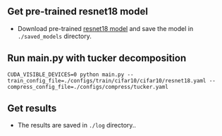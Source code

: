 
## Get pre-trained resnet18 model

- Download pre-trained [resnet18 model](https://drive.google.com/file/d/1tDy73OOWlO1B0tZJEbq5NkjZLVlfVt6x/view) and save the model in `./saved_models` directory.

## Run main.py with tucker decomposition

   ```shell
   CUDA_VISIBLE_DEVICES=0 python main.py --train_config_file=./configs/train/cifar10/cifar10/resnet18.yaml --compress_config_file=./configs/compress/tucker.yaml
   ```


## Get results 

- The results are saved in `./log` directory..